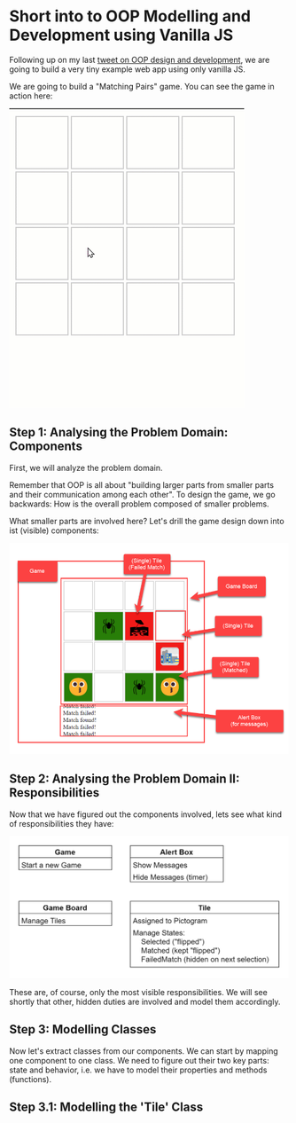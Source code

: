 # Short into to OOP Modelling and Development using Vanilla JS

Following up on my last [tweet on OOP design and development](https://twitter.com/LifeLongThinker/status/1538193675099979786), we are going to build a very tiny example web app using only vanilla JS.

We are going to build a "Matching Pairs" game. You can see the game in action here:

![The Matching Pairs game in action](./game_in_action.gif)


## Step 1: Analysing the Problem Domain: Components

First, we will analyze the problem domain.

Remember that OOP is all about "building larger parts from smaller parts and their communication among each other". To design the game, we go backwards: How is the overall problem composed of smaller problems.

What smaller parts are involved here? Let's drill the game design down into ist (visible) components:

![The Game is made up of separate components](./components_drill_down.png)


## Step 2: Analysing the Problem Domain II: Responsibilities

Now that we have figured out the components involved, lets see what kind of responsibilities they have:

![The game components and their responsibilities](./responsibilities.png)

These are, of course, only the most visible responsibilities. We will see shortly that other, hidden duties are involved and model them accordingly.


## Step 3: Modelling Classes

Now let's extract classes from our components. We can start by mapping one component to one class. We need to figure out their two key parts: state and behavior, i.e. we have to model their properties and methods (functions).

## Step 3.1: Modelling the 'Tile' Class
